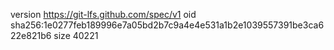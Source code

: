version https://git-lfs.github.com/spec/v1
oid sha256:1e0277feb189996e7a05bd2b7c9a4e4e531a1b2e1039557391be3ca622e821b6
size 40221
